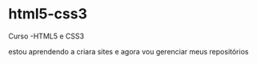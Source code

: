 # html5-css3
 Curso -HTML5 e CSS3

estou aprendendo a criara sites e agora vou gerenciar meus repositórios